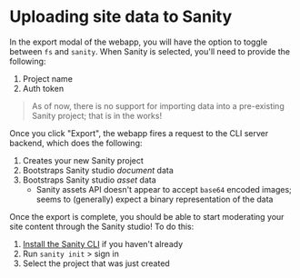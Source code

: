 # Uploading site data to Sanity

In the export modal of the webapp, you will have the option to toggle between `fs` and `sanity`. When Sanity is selected, you'll need to provide the following:

1. Project name
2. Auth token

> As of now, there is no support for importing data into a pre-existing Sanity project; that is in the works!

Once you click "Export", the webapp fires a request to the CLI server backend, which does the following:

1. Creates your new Sanity project
2. Bootstraps Sanity studio _document_ data
3. Bootstraps Sanity studio _asset_ data
   - Sanity assets API doesn't appear to accept `base64` encoded images; seems to (generally) expect a binary representation of the data

Once the export is complete, you should be able to start moderating your site content through the Sanity studio! To do this:

1. [Install the Sanity CLI](https://www.sanity.io/docs/getting-started-with-sanity-cli#ebd533aa3d4d) if you haven't already
2. Run `sanity init` > sign in
3. Select the project that was just created
